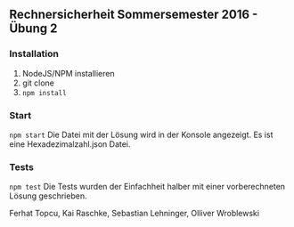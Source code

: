 ## Rechnersicherheit Sommersemester 2016 - Übung 2

### Installation
1. NodeJS/NPM installieren
2. git clone
3. ``` npm install ```

### Start
```npm start```
Die Datei mit der Lösung wird in der Konsole angezeigt. Es ist eine Hexadezimalzahl.json Datei.

### Tests
```npm test```
Die Tests wurden der Einfachheit halber mit einer vorberechneten Lösung geschrieben.

Ferhat Topcu, Kai Raschke, Sebastian Lehninger, Olliver Wroblewski
